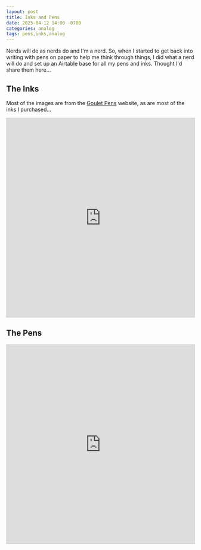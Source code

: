 ```yaml
---
layout: post
title: Inks and Pens
date: 2025-04-12 14:00 -0700
categories: analog
tags: pens,inks,analog
---
```


Nerds will do as nerds do and I'm a nerd. So, when I started to get back into writing with pens on paper to help me think through things, I did what a nerd will do and set up an Airtable base for all my pens and inks. Thought I'd share them here...

<!-- more -->

## The Inks

Most of the images are from the [Goulet Pens](https://gouletpens.com) website, as are most of the inks I purchased...

<iframe class="airtable-embed" src="https://airtable.com/embed/appfJXRZfy8Nup1qi/shrS6zTxaXrwOwKPQ" frameborder="0" onmousewheel="" width="100%" height="533" style="background: transparent; border: 1px solid #ccc;"></iframe>

## The Pens

<iframe class="airtable-embed" src="https://airtable.com/embed/appfJXRZfy8Nup1qi/shrpOvgH9qnYmKU15" frameborder="0" onmousewheel="" width="100%" height="533" style="background: transparent; border: 1px solid #ccc;"></iframe>